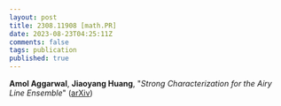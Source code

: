 ```yaml
---
layout: post
title: 2308.11908 [math.PR]
date: 2023-08-23T04:25:11Z
comments: false
tags: publication
published: true
---
```


<b>Amol Aggarwal</b>, <b>Jiaoyang Huang</b>, "<i>Strong Characterization for the Airy Line Ensemble</i>" ([arXiv](http://arxiv.org/abs/2308.11908v1))

